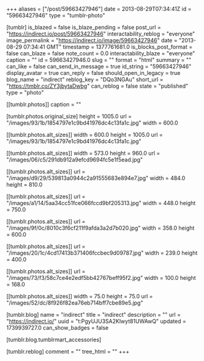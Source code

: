 +++
aliases = ["/post/59663427946"]
date = 2013-08-29T07:34:41Z
id = "59663427946"
type = "tumblr-photo"

[tumblr]
is_blazed = false
is_blaze_pending = false
post_url = "https://indirect.io/post/59663427946"
interactability_reblog = "everyone"
image_permalink = "https://indirect.io/image/59663427946"
date = "2013-08-29 07:34:41 GMT"
timestamp = 1377761681.0
is_blocks_post_format = false
can_blaze = false
note_count = 0.0
interactability_blaze = "everyone"
caption = ""
id = 59663427946.0
slug = ""
format = "html"
summary = ""
can_like = false
can_send_in_message = true
id_string = "59663427946"
display_avatar = true
can_reply = false
should_open_in_legacy = true
blog_name = "indirect"
reblog_key = "DQo3NGAu"
short_url = "https://tmblr.co/ZY3jbytaDwbg"
can_reblog = false
state = "published"
type = "photo"

[[tumblr.photos]]
caption = ""

[tumblr.photos.original_size]
height = 1005.0
url = "/images/93/1b/1854797e1c9bd41976dc4c13fa1c.jpg"
width = 600.0

[[tumblr.photos.alt_sizes]]
width = 600.0
height = 1005.0
url = "/images/93/1b/1854797e1c9bd41976dc4c13fa1c.jpg"

[[tumblr.photos.alt_sizes]]
width = 573.0
height = 960.0
url = "/images/06/c5/291db912a9efcd9694fc5e1f5ead.jpg"

[[tumblr.photos.alt_sizes]]
url = "/images/d9/29/539813a0944c2a91555683e894e7.jpg"
width = 484.0
height = 810.0

[[tumblr.photos.alt_sizes]]
url = "/images/a1/14/5aa34cc51fce066fccd9bf205313.jpg"
width = 448.0
height = 750.0

[[tumblr.photos.alt_sizes]]
url = "/images/9f/0c/8010c3f6cf211f9afda3a2d7b020.jpg"
width = 358.0
height = 600.0

[[tumblr.photos.alt_sizes]]
url = "/images/20/1c/4cd17413b371406fccbec9d09787.jpg"
width = 239.0
height = 400.0

[[tumblr.photos.alt_sizes]]
url = "/images/73/f3/58c7ce4e2edf5bb42767beff95f2.jpg"
width = 100.0
height = 168.0

[[tumblr.photos.alt_sizes]]
width = 75.0
height = 75.0
url = "/images/52/dc/8f926f82ea76eb714bff7cbe89e5.jpg"

[tumblr.blog]
name = "indirect"
title = "indirect"
description = ""
url = "https://indirect.io/"
uuid = "t:PgyUJU3SA2Klwyt81UWAwQ"
updated = 1739939727.0
can_show_badges = false

[tumblr.blog.tumblrmart_accessories]

[tumblr.reblog]
comment = ""
tree_html = ""
+++
